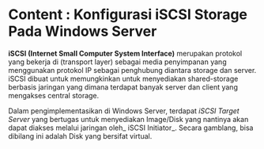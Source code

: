 # Content : Konfigurasi iSCSI Storage Pada Windows Server
**iSCSI (Internet Small Computer System Interface)** merupakan protokol yang bekerja di (transport layer) sebagai media penyimpanan yang menggunakan protokol IP sebagai penghubung diantara storage dan server. iSCSI dibuat untuk memungkinkan untuk menyediakan shared-storage berbasis jaringan yang dimana terdapat banyak server dan client yang mengakses central storage.

Dalam pengimplementasikan di Windows Server, terdapat _iSCSI Target Server_ yang bertugas untuk menyediakan Image/Disk yang nantinya akan dapat diakses melalui jaringan oleh_ iSCSI Initiator_. Secara gamblang, bisa dibilang ini adalah Disk yang bersifat virtual.
